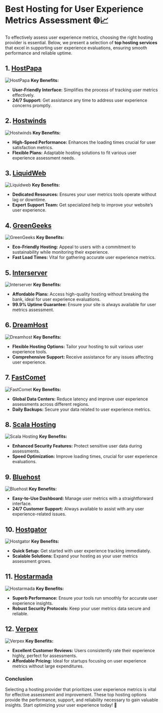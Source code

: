 # Best Hosting for User Experience Metrics Assessment 🌐📈

To effectively assess user experience metrics, choosing the right hosting provider is essential. Below, we present a selection of **top hosting services** that excel in supporting user experience evaluations, ensuring smooth performance and reliable uptime.

## 1. [HostPapa](https://snipitx.com/hostpapa-jy)
![HostPapa](https://i.imgur.com/ouDTkvl.jpeg "HostPapa Hosting")
**Key Benefits:**
- **User-Friendly Interface:** Simplifies the process of tracking user metrics effectively.
- **24/7 Support:** Get assistance any time to address user experience concerns promptly.

## 2. [Hostwinds](https://snipitx.com/hostwinds-jy)
![Hostwinds](https://i.imgur.com/53aSNXx.jpeg "Hostwinds Hosting")
**Key Benefits:**
- **High-Speed Performance:** Enhances the loading times crucial for user satisfaction metrics.
- **Flexible Plans:** Adaptable hosting solutions to fit various user experience assessment needs.

## 3. [LiquidWeb](https://snipitx.com/liquidweb-jy)
![Liquidweb](https://i.imgur.com/4IvT9SC.jpeg "Liquidweb Hosting")
**Key Benefits:**
- **Dedicated Resources:** Ensures your user metrics tools operate without lag or downtime.
- **Expert Support Team:** Get specialized help to improve your website’s user experience.

## 4. [GreenGeeks](https://snipitx.com/greengeeks-jy)
![GreenGeeks](https://i.imgur.com/eEwuntu.jpg "GreenGeeks Hosting")
**Key Benefits:**
- **Eco-Friendly Hosting:** Appeal to users with a commitment to sustainability while monitoring their experience.
- **Fast Load Times:** Vital for gathering accurate user experience metrics.

## 5. [Interserver](https://snipitx.com/interserver-jy)
![Interserver](https://i.imgur.com/OM5dOEW.jpeg "Interserver Hosting")
**Key Benefits:**
- **Affordable Plans:** Access high-quality hosting without breaking the bank, ideal for user experience evaluations.
- **99.9% Uptime Guarantee:** Ensure your site is always available for user metrics assessment.

## 6. [DreamHost](https://snipitx.com/dreamhost-jy)
![Dreamhost](https://i.imgur.com/rXIg8ip.jpeg "Dreamhost Hosting")
**Key Benefits:**
- **Flexible Hosting Options:** Tailor your hosting to suit various user experience tools.
- **Comprehensive Support:** Receive assistance for any issues affecting user experience.

## 7. [FastComet](https://snipitx.com/fastcomet-jy)
![FastComet](https://i.imgur.com/7qgXuWp.png "FastComet Hosting")
**Key Benefits:**
- **Global Data Centers:** Reduce latency and improve user experience assessments across different regions.
- **Daily Backups:** Secure your data related to user experience metrics.

## 8. [Scala Hosting](https://snipitx.com/scala-jy)
![Scala Hosting](https://i.imgur.com/uJ5JIK3.png "Scala Web Hosting")
**Key Benefits:**
- **Enhanced Security Features:** Protect sensitive user data during assessments.
- **Speed Optimization:** Improve loading times, crucial for user experience evaluations.

## 9. [Bluehost](https://snipitx.com/bluehost-jy)
![Bluehost](https://i.imgur.com/PasFF9E.jpeg "Bluehost Hosting")
**Key Benefits:**
- **Easy-to-Use Dashboard:** Manage user metrics with a straightforward interface.
- **24/7 Customer Support:** Always available to assist with any user experience-related issues.

## 10. [Hostgator](https://snipitx.com/hostgator-jy)
![Hostgator](https://i.imgur.com/BcVkH57.jpeg "Hostgator Hosting")
**Key Benefits:**
- **Quick Setup:** Get started with user experience tracking immediately.
- **Scalable Solutions:** Expand your hosting as your user metrics assessment grows.

## 11. [Hostarmada](https://snipitx.com/hostarmada-jy)
![Hostarmada](https://i.imgur.com/KFbdf3o.jpeg "Hostarmada Hosting")
**Key Benefits:**
- **Superb Performance:** Ensure your tools run smoothly for accurate user experience insights.
- **Robust Security Protocols:** Keep your user metrics data secure and reliable.

## 12. [Verpex](https://snipitx.com/verpex-jy)
![Verpex](https://i.imgur.com/6x5LhiS.jpeg "Verpex Hosting")
**Key Benefits:**
- **Excellent Customer Reviews:** Users consistently rate their experience highly, perfect for assessments.
- **Affordable Pricing:** Ideal for startups focusing on user experience metrics without large expenditures.

### Conclusion
Selecting a hosting provider that prioritizes user experience metrics is vital for effective assessment and improvement. These top hosting options provide the performance, support, and reliability necessary to gain valuable insights. Start optimizing your user experience today! 🌟
